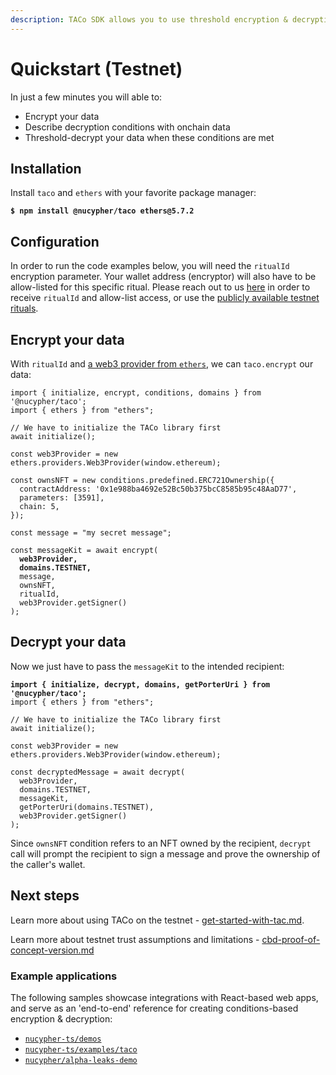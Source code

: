 ```yaml
---
description: TACo SDK allows you to use threshold encryption & decryption in your apps.
---
```


# Quickstart (Testnet)

In just a few minutes you will able to:

* Encrypt your data
* Describe decryption conditions with onchain data
* Threshold-decrypt your data when these conditions are met

## Installation

Install `taco` and `ethers` with your favorite package manager:

<pre class="language-bash"><code class="lang-bash"><strong>$ npm install @nucypher/taco ethers@5.7.2
</strong></code></pre>

## Configuration

In order to run the code examples below, you will need the `ritualId` encryption parameter. Your wallet address (encryptor) will also have to be allow-listed for this specific ritual. Please reach out to us [here](https://discord.com/channels/866378471868727316/870383642751430666) in order to receive  `ritualId` and allow-list access, or use the [publicly available testnet rituals](integration-guide/get-started-with-tac.md#testnet-configuration).

## Encrypt your data

With `ritualId` and [a web3 provider from `ethers`](https://docs.ethers.org/v5/api/providers/#providers-getDefaultProvider), we can `taco.encrypt` our data:

<pre class="language-typescript"><code class="lang-typescript">import { initialize, encrypt, conditions, domains } from '@nucypher/taco';
import { ethers } from "ethers";

// We have to initialize the TACo library first
await initialize();

const web3Provider = new ethers.providers.Web3Provider(window.ethereum);

const ownsNFT = new conditions.predefined.ERC721Ownership({
  contractAddress: '0x1e988ba4692e52Bc50b375bcC8585b95c48AaD77',
  parameters: [3591],
  chain: 5,
});

const message = "my secret message";

const messageKit = await encrypt(
<strong>  web3Provider,
</strong><strong>  domains.TESTNET,
</strong>  message,
  ownsNFT,
  ritualId,
  web3Provider.getSigner() 
);
</code></pre>

## Decrypt your data

Now we just have to pass the  `messageKit` to the intended recipient:

<pre class="language-typescript"><code class="lang-typescript"><strong>import { initialize, decrypt, domains, getPorterUri } from '@nucypher/taco';
</strong>import { ethers } from "ethers";

// We have to initialize the TACo library first
await initialize();

const web3Provider = new ethers.providers.Web3Provider(window.ethereum); 

const decryptedMessage = await decrypt(
  web3Provider,
  domains.TESTNET,
  messageKit,
  getPorterUri(domains.TESTNET),
  web3Provider.getSigner()
);
</code></pre>

Since `ownsNFT` condition refers to an NFT owned by the recipient, `decrypt` call will prompt the recipient to sign a message and prove the ownership of the caller's wallet.

## Next steps

Learn more about using TACo on the testnet - [get-started-with-tac.md](integration-guide/get-started-with-tac.md "mention").&#x20;

Learn more about testnet trust assumptions and limitations - [cbd-proof-of-concept-version.md](trust-assumptions/cbd-proof-of-concept-version.md "mention")

### Example applications

The following samples showcase integrations with React-based web apps, and serve as an 'end-to-end' reference for creating conditions-based encryption & decryption:

* [`nucypher-ts/demos`](https://github.com/nucypher/nucypher-ts/tree/main/demos)
* [`nucypher-ts/examples/taco`](https://github.com/nucypher/nucypher-ts/tree/main/examples/taco)
* [`nucypher/alpha-leaks-demo`](https://github.com/nucypher/alpha-leaks-demo)
